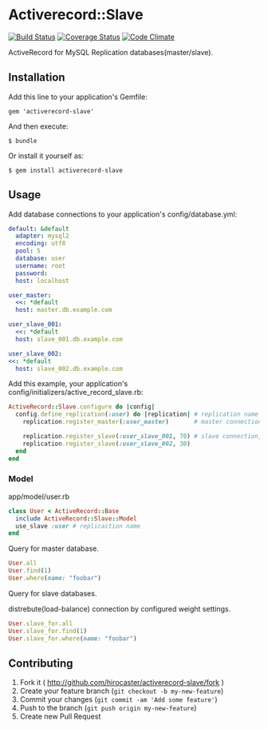# Activerecord::Slave

[![Build Status](https://travis-ci.org/hirocaster/activerecord-slave.svg?branch=master)](https://travis-ci.org/hirocaster/activerecord-slave) [![Coverage Status](https://coveralls.io/repos/hirocaster/activerecord-slave/badge.svg?branch=master&service=github)](https://coveralls.io/github/hirocaster/activerecord-slave?branch=master) [![Code Climate](https://codeclimate.com/github/hirocaster/activerecord-slave/badges/gpa.svg)](https://codeclimate.com/github/hirocaster/activerecord-slave)

ActiveRecord for MySQL Replication databases(master/slave).

## Installation

Add this line to your application's Gemfile:

    gem 'activerecord-slave'

And then execute:

    $ bundle

Or install it yourself as:

    $ gem install activerecord-slave

## Usage

Add database connections to your application's config/database.yml:

```yaml
default: &default
  adapter: mysql2
  encoding: utf8
  pool: 5
  database: user
  username: root
  password:
  host: localhost

user_master:
  <<: *default
  host: master.db.example.com

user_slave_001:
  <<: *default
  host: slave_001.db.example.com

user_slave_002:
<<: *default
  host: slave_002.db.example.com
  ```

Add this example, your application's config/initializers/active_record_slave.rb:

```ruby
ActiveRecord::Slave.configure do |config|
  config.define_replication(:user) do |replication| # replication name
    replication.register_master(:user_master)       # master connection

    replication.register_slave(:user_slave_001, 70) # slave connection, weight
    replication.register_slave(:user_slave_002, 30)
  end
end
```

### Model

app/model/user.rb

```ruby
class User < ActiveRecord::Base
  include ActiveRecord::Slave::Model
  use_slave :user # replicaition name
end
```

Query for master database.

```ruby
User.all
User.find(1)
User.where(name: "foobar")
```

Query for slave databases.

distrebute(load-balance) connection by configured weight settings.

```ruby
User.slave_for.all
User.slave_for.find(1)
User.slave_for.where(name: "foobar")
```

## Contributing

1. Fork it ( http://github.com/hirocaster/activerecord-slave/fork )
2. Create your feature branch (`git checkout -b my-new-feature`)
3. Commit your changes (`git commit -am 'Add some feature'`)
4. Push to the branch (`git push origin my-new-feature`)
5. Create new Pull Request

